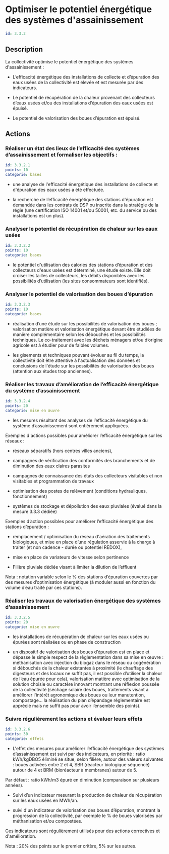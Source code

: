 # Optimiser le potentiel énergétique des systèmes d'assainissement
```yaml
id: 3.3.2
```
## Description
La collectivité optimise le potentiel énergétique des systèmes d'assainissement : 

- L’efficacité énergétique des installations de collecte et d’épuration des eaux usées de la collectivité est élevée et est mesurée par des indicateurs.

- Le potentiel de récupération de la chaleur provenant des collecteurs d’eaux usées et/ou des installations d’épuration des eaux usées est épuisé.

- Le potentiel de valorisation des boues d’épuration est épuisé.



## Actions
### Réaliser un état des lieux de l’efficacité des systèmes d’assainissement  et formaliser les objectifs :
```yaml
id: 3.3.2.1
points: 10
categorie: bases
```
- une analyse de l'efficacité énergétique des installations de collecte et d'épuration des eaux usées a été effectuée.

- la recherche de l’efficacité énergétique des stations d'épuration est demandée dans les contrats de DSP ou inscrite dans la stratégie de la régie (une certification ISO 14001 et/ou 50001, etc. du service ou des installations est un plus). 




### Analyser le potentiel de récupération de chaleur sur les eaux usées
```yaml
id: 3.3.2.2
points: 10
categorie: bases
```
- le potentiel d'utilisation des calories  des stations d’épuration et des collecteurs d'eaux usées est déterminé, une étude existe. Elle doit croiser les tailles de collecteurs, les débits disponibles avec les possibilités d’utilisation (les sites consommateurs sont identifiés). 




### Analyser le potentiel de valorisation des boues d’épuration
```yaml
id: 3.3.2.3
points: 10
categorie: bases
```
- réalisation d’une étude sur les possibilités de valorisation des boues ; valorisation matière et valorisation énergétique devant être étudiées de manière complémentaire selon les débouchés et les possibilités techniques. Le co-traitement avec les déchets ménagers et/ou d’origine agricole est à étudier pour de faibles volumes.

- les gisements et techniques pouvant évoluer au fil du temps, la collectivité doit être attentive à l'actualisation des données et conclusions de l'étude sur les possibilités de valorisation des boues (attention aux études trop anciennes).






### Réaliser les travaux d’amélioration de l’efficacité énergétique du système d’assainissement
```yaml
id: 3.3.2.4
points: 20
categorie: mise en œuvre
```
- les mesures résultant des analyses de l’efficacité énergétique du système d’assainissement sont entièrement appliquées.

Exemples d'actions possibles pour améliorer l’efficacité énergétique sur les réseaux : 

* réseaux séparatifs (hors centres villes anciens), 

* campagnes de vérification des conformités des branchements et de diminution des eaux claires parasites

* campagnes de connaissance des états des collecteurs visitables et non visitables et programmation de travaux 

* optimisation des postes de relèvement (conditions hydrauliques, fonctionnement)

* systèmes de stockage et dépollution des eaux pluviales (évalué dans la mesure 3.3.3 dédiée)

Exemples d’action possibles pour améliorer l’efficacité énergétique des stations d’épuration :

* remplacement / optimisation du réseau d'aération des traitements biologiques, et mise en place d’une régulation  asservie à la charge à traiter (et non cadence - durée ou potentiel REDOX), 

* mise en place de variateurs de vitesse selon pertinence

* Filière pluviale dédiée visant à limiter la dilution de l’effluent

Nota : notation variable selon le % des stations d’épuration  couvertes par des mesures d’optimisation énergétique (à moduler aussi en fonction du volume d’eau traité par ces stations).




### Réaliser les travaux de valorisation énergétique des systèmes d’assainissement
```yaml
id: 3.3.2.5
points: 20
categorie: mise en œuvre
```
- les installations de récupération de chaleur sur les eaux usées ou épurées sont réalisées ou en phase de construction

- un dispositif de valorisation des boues d’épuration est en place et dépasse le simple respect de la règlementation dans sa mise en œuvre : méthanisation avec injection du biogaz dans le réseau ou cogénération si débouchés de la chaleur existantes à proximité (le chauffage des digesteurs et des locaux ne suffit pas, il est possible d’utiliser la chaleur de l’eau épurée pour cela), valorisation matière avec optimisation de la solution choisie ou caractère innovant montrant une réflexion poussée de la collectivité (séchage solaire des boues, traitements visant à améliorer l'intérêt agronomique des boues ou leur manutention, compostage… la réalisation du plan d’épandage règlementaire est apprécié mais ne suffit pas pour avoir l’ensemble des points).






### Suivre régulièrement les actions et évaluer leurs effets
```yaml
id: 3.3.2.6
points: 30
categorie: effets
```
- L'effet des mesures pour améliorer l’efficacité énergétique des systèmes d’assainissement est suivi par des indicateurs, en priorité : ratio kWh/kgDBO5 éliminé se situe, selon filière, autour des valeurs suivantes : boues activées entre 2 et 4, SBR (réacteur biologique séquencé) autour de 4 et BRM (bioréacteur à membranes) autour de 5.

Par défaut : ratio kWh/m3 épuré en diminution (comparaison sur plusieurs années).

- Suivi d’un indicateur mesurant la production de chaleur de récupération sur les eaux usées en MWh/an.

- suivi d'un indicateur de valorisation des boues d’épuration, montrant la progression de la collectivité, par exemple le % de boues valorisées par méthanisation et/ou compostées.

Ces indicateurs sont régulièrement utilisés pour des actions correctives et d'amélioration. 

Nota : 20% des points sur le premier critère, 5% sur les autres.








